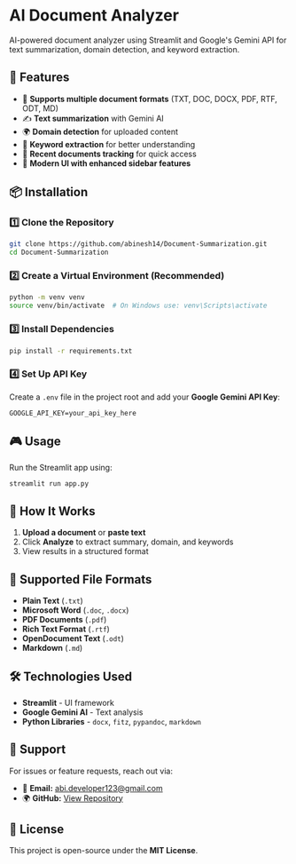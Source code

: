 # AI Document Analyzer

AI-powered document analyzer using Streamlit and Google's Gemini API for text summarization, domain detection, and keyword extraction.

## 🚀 Features
- 📂 **Supports multiple document formats** (TXT, DOC, DOCX, PDF, RTF, ODT, MD)
- ✍️ **Text summarization** with Gemini AI
- 🌍 **Domain detection** for uploaded content
- 🔑 **Keyword extraction** for better understanding
- 📑 **Recent documents tracking** for quick access
- 🎨 **Modern UI with enhanced sidebar features**

## 📦 Installation
### 1️⃣ Clone the Repository
```bash
git clone https://github.com/abinesh14/Document-Summarization.git
cd Document-Summarization
```

### 2️⃣ Create a Virtual Environment (Recommended)
```bash
python -m venv venv
source venv/bin/activate  # On Windows use: venv\Scripts\activate
```

### 3️⃣ Install Dependencies
```bash
pip install -r requirements.txt
```

### 4️⃣ Set Up API Key
Create a `.env` file in the project root and add your **Google Gemini API Key**:
```env
GOOGLE_API_KEY=your_api_key_here
```

## 🎮 Usage
Run the Streamlit app using:
```bash
streamlit run app.py
```

## 📜 How It Works
1. **Upload a document** or **paste text**
2. Click **Analyze** to extract summary, domain, and keywords
3. View results in a structured format

## 🔧 Supported File Formats
- **Plain Text** (`.txt`)
- **Microsoft Word** (`.doc`, `.docx`)
- **PDF Documents** (`.pdf`)
- **Rich Text Format** (`.rtf`)
- **OpenDocument Text** (`.odt`)
- **Markdown** (`.md`)

## 🛠 Technologies Used
- **Streamlit** - UI framework
- **Google Gemini AI** - Text analysis
- **Python Libraries** - `docx`, `fitz`, `pypandoc`, `markdown`

## 📩 Support
For issues or feature requests, reach out via:
- 📧 **Email:** [abi.developer123@gmail.com](mailto:abi.developer123@gmail.com)
- 🌍 **GitHub:** [View Repository](https://github.com/abinesh14/Document-Summarization)

## 📜 License
This project is open-source under the **MIT License**.

